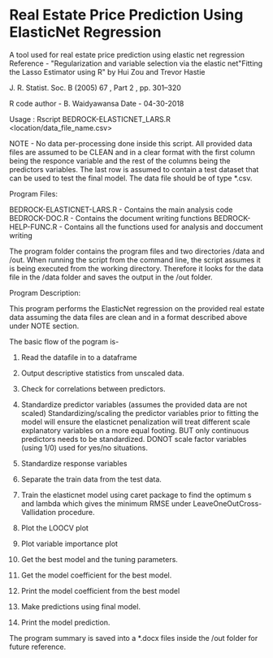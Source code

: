 Real Estate Price Prediction Using ElasticNet Regression
=========================================================
A tool used for real estate price prediction using elastic net regression
Reference - "Regularization and variable selection via the
elastic net"Fitting the Lasso Estimator using R" by Hui Zou and Trevor Hastie

J. R. Statist. Soc. B (2005) 67 , Part 2 , pp. 301–320

R code author - B. Waidyawansa
Date - 04-30-2018

Usage :
 Rscript BEDROCK-ELASTICNET_LARS.R <location/data_file_name.csv>

NOTE - No data per-processing done inside this script. All provided
data files are assumed to be CLEAN and in a clear format with the first
column being the responce variable and the rest of the columns being the 
predictors variables. The last row is assumed to contain a test dataset that
can be used to test the final model. 
The data file should be of type *.csv.

Program Files:

BEDROCK-ELASTICNET-LARS.R - Contains the main analysis code
BEDROCK-DOC.R - Contains the document writing functions
BEDROCK-HELP-FUNC.R - Contains all the functions used for analysis and doccument writing

The program folder contains the program files and two directories /data and /out.
When running the script from the command line, the script assumes it is being 
executed from the working directory. Therefore it looks for the data file in the 
/data folder and saves the output in the /out folder. 
 
Program Description:

This program performs the ElasticNet regression on the provided real estate data assuming the
data files are clean and in a format described above under NOTE section.

The basic flow of the pogram is-
1. Read the datafile in to a dataframe
2. Output descriptive statistics from unscaled data.
3. Check for correlations between predictors.
4. Standardize predictor variables (assumes the provided data are not scaled)
                   Standardizing/scaling the predictor variables prior to fitting the model will ensure
                   the elasticnet penalization will treat different scale explanatory variables on a more 
                   equal footing. 
                  BUT only continuous predictors needs to be standardized.
                   DONOT scale factor variables (using 1/0) used for yes/no situations.

5. Standardize response variables
6. Separate the train data from the test data.
7. Train the elasticnet model using caret package to find the optimum s and lambda which gives the minimum RMSE under LeaveOneOutCross-Vallidation procedure.
8. Plot the LOOCV plot
9. Plot variable importance plot

10. Get the best model and the tuning parameters.
11. Get the model coefficient for the best model.
12. Print the model coefficient from the best model
13. Make predictions using final model.
14. Print the model prediction.

 The program summary is saved into a *.docx files inside the /out folder for future reference.